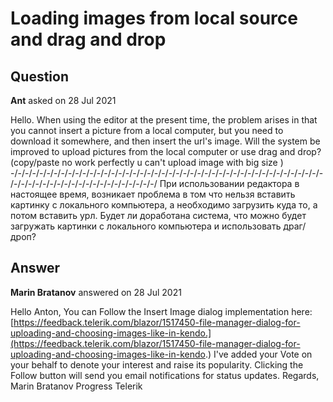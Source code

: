 # Loading images from local source and drag and drop

## Question

**Ant** asked on 28 Jul 2021

Hello. When using the editor at the present time, the problem arises in that you cannot insert a picture from a local computer, but you need to download it somewhere, and then insert the url's image. Will the system be improved to upload pictures from the local computer or use drag and drop? (copy/paste no work perfectly u can't upload image with big size ) -/-/-/-/-/-/-/-/-/-/-/-/-/-/-/-/-/-/-/-/-/-/-/-/-/-/-/-/-/-/-/-/-/-/-/-/-/-/-/-/-/-/-/-/-/-/-/-/-/-/-/-/-/-/-/-/-/-/-/-/-/-/-/-/ При использовании редактора в настоящее время, возникает проблема в том что нельзя вставить картинку с локального компьютера, а необходимо загрузить куда то, а потом вставить урл. Будет ли доработана система, что можно будет загружать картинки с локального компьютера и использовать драг/дроп?

## Answer

**Marin Bratanov** answered on 28 Jul 2021

Hello Anton, You can Follow the Insert Image dialog implementation here: [https://feedback.telerik.com/blazor/1517450-file-manager-dialog-for-uploading-and-choosing-images-like-in-kendo.](https://feedback.telerik.com/blazor/1517450-file-manager-dialog-for-uploading-and-choosing-images-like-in-kendo.) I've added your Vote on your behalf to denote your interest and raise its popularity. Clicking the Follow button will send you email notifications for status updates. Regards, Marin Bratanov Progress Telerik
